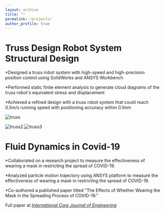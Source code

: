```yaml
---
layout: archive
title: ""
permalink: /projects/
author_profile: true
---
```

Truss Design Robot System Structural Design   
=======
*Designed a truss robot system with high-speed and high-precision position control using SolidWorks and ANSYS Workbench

*Performed static finite element analysis to generate cloud diagrams of the truss robot's equivalent stress and displacement

*Achieved a refined design with a truss robot system that could reach 0.5m/s running speed with positioning accuracy within 0.1mm

![truss](https://user-images.githubusercontent.com/127815848/225195466-69503621-de90-4037-8bb5-d6e378af91d4.png)

![truss2](https://user-images.githubusercontent.com/127815848/225196091-acaa3098-3b84-41fc-98e2-f2f78ed9303e.png)
![truss3](https://user-images.githubusercontent.com/127815848/225196105-8e8a0368-3119-4b32-bbe1-39cc4e815844.png)	

Fluid Dynamics in Covid-19    
=======
*Collaborated on a research project to measure the effectiveness of wearing a mask in restricting the spread of COVID-19.

*Analyzed particle motion trajectory using ANSYS platform to measure the effectiveness of wearing a mask in restricting the spread of COVID-19.

*Co-authored a published paper titled "The Effects of Whether Wearing the Mask in the Spreading Process of COVID-19."

Full paper at <i>[International Core Journal of Engineering](https://dx.doi.org/10.6919/ICJE.202012_6(12).0025)</i>


